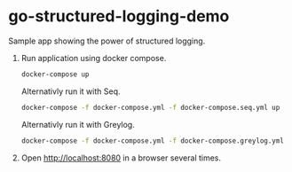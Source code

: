 # go-structured-logging-demo

Sample app showing the power of structured logging.

1. Run application using docker compose.

   ```bash
   docker-compose up
   ```

   Alternativly run it with Seq.

   ```bash
   docker-compose -f docker-compose.yml -f docker-compose.seq.yml up
   ```

   Alternativly run it with Greylog.

   ```bash
   docker-compose -f docker-compose.yml -f docker-compose.greylog.yml up
   ```

1. Open <http://localhost:8080> in a browser several times.

